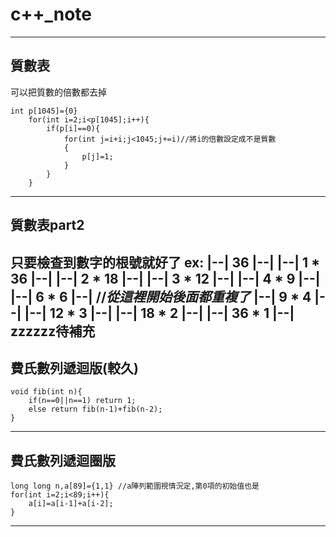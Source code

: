 # c++_note
---
## 質數表
可以把質數的倍數都去掉
```
int p[1045]={0}
    for(int i=2;i<p[1045];i++){
        if(p[i]==0){
            for(int j=i+i;j<1045;j+=i)//將i的倍數設定成不是質數
            { 
                p[j]=1;
            }
        }
    }
```
---
## 質數表part2
只要檢查到數字的根號就好了
ex:
|--| 36 |--|
|--| 1 * 36 |--|
|--| 2 * 18 |--|
|--| 3 * 12 |--|
|--| 4 * 9 |--|
|--| 6 * 6 |--| //*從這裡開始後面都重複了*
|--| 9 * 4 |--|
|--| 12 * 3 |--|
|--| 18 * 2 |--|
|--| 36 * 1 |--|
zzzzzz待補充
---
## 費氏數列遞迴版(較久)
```
void fib(int n){
    if(n==0||n==1) return 1;
    else return fib(n-1)+fib(n-2);
}
```
---
## 費氏數列遞迴圈版
```
long long n,a[89]={1,1} //a陣列範圍視情況定,第0項的初始值也是
for(int i=2;i<89;i++){
    a[i]=a[i-1]+a[i-2];
}
```
---
